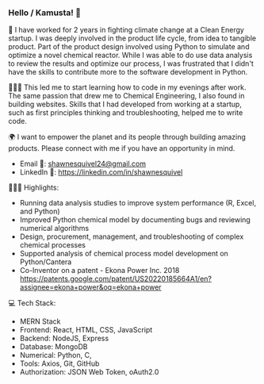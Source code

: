 ### Hello / Kamusta! 👋
🌱 I have worked for 2 years in fighting climate change at a Clean Energy startup. I was deeply involved in the product life cycle, from idea to tangible product. Part of the product design involved using Python to simulate and optimize a novel chemical reactor. While I was able to do use data analysis to review the results and optimize our process, I was frustrated that I didn't have the skills to contribute more to the software development in Python.

👨🏽‍💻 This led me to start learning how to code in my evenings after work. The same passion that drew me to Chemical Engineering, I also found in building websites.  Skills that I had developed from working at a startup, such as first principles thinking and troubleshooting, helped me to write code. 

🌍 I want to empower the planet and its people through building amazing products. Please connect with me if you have an opportunity in mind. 
- Email 📧: shawnesquivel24@gmail.com
- LinkedIn 🔗: https://linkedin.com/in/shawnesquivel

👨🏽‍💻 Highlights:
- Running data analysis studies to improve system performance (R, Excel, and Python)
- Improved Python chemical model by documenting bugs and reviewing numerical algorithms 
- Design, procurement, management, and troubleshooting of complex chemical processes
- Supported analysis of chemical process model development on Python/Cantera
- Co-Inventor on a patent - Ekona Power Inc. 2018  https://patents.google.com/patent/US20220185664A1/en?assignee=ekona+power&oq=ekona+power

💻 Tech Stack:
- MERN Stack 
- Frontend: React, HTML, CSS, JavaScript
- Backend: NodeJS, Express
- Database: MongoDB
- Numerical: Python, C, 
- Tools: Axios, Git, GitHub
- Authorization: JSON Web Token, oAuth2.0

